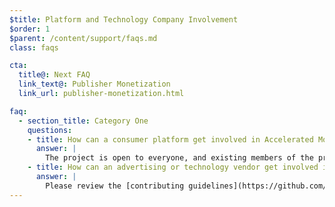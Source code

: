 ```yaml
---
$title: Platform and Technology Company Involvement
$order: 1
$parent: /content/support/faqs.md
class: faqs

cta:
  title@: Next FAQ
  link_text@: Publisher Monetization
  link_url: publisher-monetization.html

faq:
  - section_title: Category One
    questions:
    - title: How can a consumer platform get involved in Accelerated Mobile Pages?
      answer: |
        The project is open to everyone, and existing members of the project are very enthusiastic to engage with consumer platforms on the initiative. Google has opened its cache for use for free by anyone, including to consumer platforms that would like to display AMP content in their environment. Please get in touch via [Github](https://github.com/ampproject/amphtml/issues/new) and we will address your questions as quickly as we can.
    - title: How can an advertising or technology vendor get involved in Accelerated Mobile Pages?
      answer: |
        Please review the [contributing guidelines](https://github.com/ampproject/amphtml/tree/master/3p#ads) and get in touch via [Github](https://github.com/ampproject/amphtml/issues/new).
---
```

